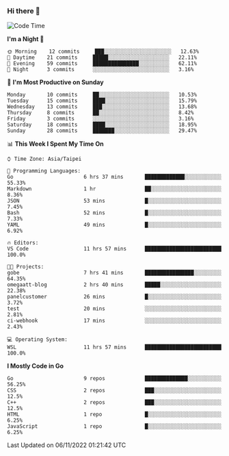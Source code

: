 ### Hi there 👋

<!--START_SECTION:waka-->
![Code Time](http://img.shields.io/badge/Code%20Time-570%20hrs%2044%20mins-blue)

**I'm a Night 🦉** 

```text
🌞 Morning    12 commits     ███░░░░░░░░░░░░░░░░░░░░░░   12.63% 
🌆 Daytime    21 commits     █████░░░░░░░░░░░░░░░░░░░░   22.11% 
🌃 Evening    59 commits     ███████████████░░░░░░░░░░   62.11% 
🌙 Night      3 commits      ░░░░░░░░░░░░░░░░░░░░░░░░░   3.16%

```
📅 **I'm Most Productive on Sunday** 

```text
Monday       10 commits     ██░░░░░░░░░░░░░░░░░░░░░░░   10.53% 
Tuesday      15 commits     ████░░░░░░░░░░░░░░░░░░░░░   15.79% 
Wednesday    13 commits     ███░░░░░░░░░░░░░░░░░░░░░░   13.68% 
Thursday     8 commits      ██░░░░░░░░░░░░░░░░░░░░░░░   8.42% 
Friday       3 commits      ░░░░░░░░░░░░░░░░░░░░░░░░░   3.16% 
Saturday     18 commits     ████░░░░░░░░░░░░░░░░░░░░░   18.95% 
Sunday       28 commits     ███████░░░░░░░░░░░░░░░░░░   29.47%

```


📊 **This Week I Spent My Time On** 

```text
⌚︎ Time Zone: Asia/Taipei

💬 Programming Languages: 
Go                       6 hrs 37 mins       █████████████░░░░░░░░░░░░   55.33% 
Markdown                 1 hr                ██░░░░░░░░░░░░░░░░░░░░░░░   8.36% 
JSON                     53 mins             █░░░░░░░░░░░░░░░░░░░░░░░░   7.45% 
Bash                     52 mins             █░░░░░░░░░░░░░░░░░░░░░░░░   7.33% 
YAML                     49 mins             █░░░░░░░░░░░░░░░░░░░░░░░░   6.92%

🔥 Editors: 
VS Code                  11 hrs 57 mins      █████████████████████████   100.0%

🐱‍💻 Projects: 
gobe                     7 hrs 41 mins       ████████████████░░░░░░░░░   64.35% 
omegaatt-blog            2 hrs 40 mins       █████░░░░░░░░░░░░░░░░░░░░   22.38% 
panelcustomer            26 mins             █░░░░░░░░░░░░░░░░░░░░░░░░   3.72% 
test                     20 mins             ░░░░░░░░░░░░░░░░░░░░░░░░░   2.81% 
ci-webhook               17 mins             ░░░░░░░░░░░░░░░░░░░░░░░░░   2.43%

💻 Operating System: 
WSL                      11 hrs 57 mins      █████████████████████████   100.0%

```

**I Mostly Code in Go** 

```text
Go                       9 repos             ██████████████░░░░░░░░░░░   56.25% 
CSS                      2 repos             ███░░░░░░░░░░░░░░░░░░░░░░   12.5% 
C++                      2 repos             ███░░░░░░░░░░░░░░░░░░░░░░   12.5% 
HTML                     1 repo              █░░░░░░░░░░░░░░░░░░░░░░░░   6.25% 
JavaScript               1 repo              █░░░░░░░░░░░░░░░░░░░░░░░░   6.25%

```



 Last Updated on 06/11/2022 01:21:42 UTC
<!--END_SECTION:waka-->

<!--
**omegaatt36/omegaatt36** is a ✨ _special_ ✨ repository because its `README.md` (this file) appears on your GitHub profile.

Here are some ideas to get you started:

- 🔭 I’m currently working on ...
- 🌱 I’m currently learning ...
- 👯 I’m looking to collaborate on ...
- 🤔 I’m looking for help with ...
- 💬 Ask me about ...
- 📫 How to reach me: ...
- 😄 Pronouns: ...
- ⚡ Fun fact: ...
-->
